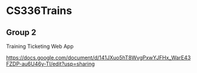 # CS336Trains
## Group 2 

Training Ticketing Web App

https://docs.google.com/document/d/141JXuo5hT8WvgPxwYJFHx_WarE43FZDP-au6U46y-TI/edit?usp=sharing
